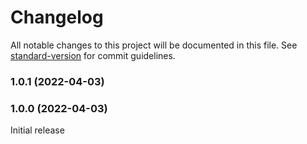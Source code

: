 # Changelog

All notable changes to this project will be documented in this file. See [standard-version](https://github.com/conventional-changelog/standard-version) for commit guidelines.

### 1.0.1 (2022-04-03)

### 1.0.0 (2022-04-03)

Initial release
